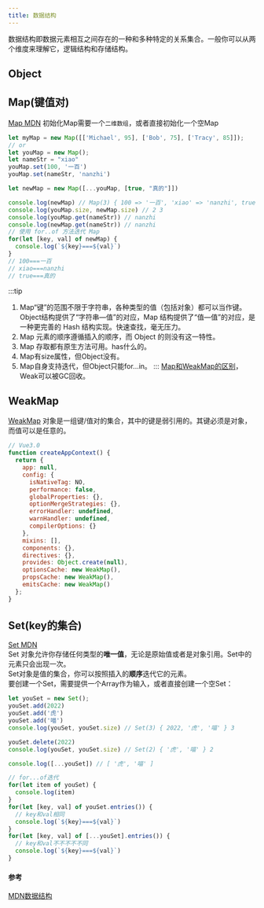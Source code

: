 ```yaml
---
title: 数据结构
---
```

数据结构即数据元素相互之间存在的一种和多种特定的关系集合。一般你可以从两个维度来理解它，逻辑结构和存储结构。
## Object

## Map(键值对)
[Map MDN](https://developer.mozilla.org/zh-CN/docs/Web/JavaScript/Reference/Global_Objects/Map)
初始化Map需要一个```二维数组```，或者直接初始化一个空Map
```js
let myMap = new Map([['Michael', 95], ['Bob', 75], ['Tracy', 85]]);
// or
let youMap = new Map();
let nameStr = "xiao"
youMap.set(100, '一百')
youMap.set(nameStr, 'nanzhi')

let newMap = new Map([...youMap, [true, "真的"]])

console.log(newMap) // Map(3) { 100 => '一百', 'xiao' => 'nanzhi', true => '真的' }
console.log(youMap.size, newMap.size) // 2 3
console.log(youMap.get(nameStr)) // nanzhi
console.log(newMap.get(nameStr)) // nanzhi
// 使用 for..of 方法迭代 Map
for(let [key, val] of newMap) {
  console.log(`${key}===${val}`)
}
// 100===一百
// xiao===nanzhi
// true===真的
```
:::tip
1. Map“键”的范围不限于字符串，各种类型的值（包括对象）都可以当作键。Object结构提供了“字符串—值”的对应，Map 结构提供了“值—值”的对应，是一种更完善的 Hash 结构实现。快速查找，毫无压力。
2. Map 元素的顺序遵循插入的顺序，而 Object 的则没有这一特性。
3. Map 存取都有原生方法可用。has什么的。
4. Map有size属性，但Object没有。
5. Map自身支持迭代，但Object只能for...in。
:::
[Map和WeakMap的区别](https://zhuanlan.zhihu.com/p/366505417)，Weak可以被GC回收。

## WeakMap
[WeakMap](https://developer.mozilla.org/zh-CN/docs/Web/JavaScript/Reference/Global_Objects/WeakMap) 对象是一组键/值对的集合，其中的键是弱引用的。其键必须是对象，而值可以是任意的。
```js
// Vue3.0
function createAppContext() {
  return {
    app: null,
    config: {
      isNativeTag: NO,
      performance: false,
      globalProperties: {},
      optionMergeStrategies: {},
      errorHandler: undefined,
      warnHandler: undefined,
      compilerOptions: {}
    },
    mixins: [],
    components: {},
    directives: {},
    provides: Object.create(null),
    optionsCache: new WeakMap(),
    propsCache: new WeakMap(),
    emitsCache: new WeakMap()
  };
}
```
## Set(key的集合)
[Set MDN](https://developer.mozilla.org/zh-CN/docs/Web/JavaScript/Reference/Global_Objects/Set)    
Set 对象允许你存储任何类型的**唯一值**，无论是原始值或者是对象引用。Set中的元素只会出现一次。    
Set对象是值的集合，你可以按照插入的**顺序**迭代它的元素。   
要创建一个Set，需要提供一个Array作为输入，或者直接创建一个空Set：
```js
let youSet = new Set();
youSet.add(2022)
youSet.add('虎')
youSet.add('喵')
console.log(youSet, youSet.size) // Set(3) { 2022, '虎', '喵' } 3

youSet.delete(2022)
console.log(youSet, youSet.size) // Set(2) { '虎', '喵' } 2

console.log([...youSet]) // [ '虎', '喵' ]

// for...of迭代
for(let item of youSet) {
  console.log(item)
}
for(let [key, val] of youSet.entries()) {
  // key和val相同
  console.log(`${key}===${val}`)
}
for(let [key, val] of [...youSet].entries()) {
  // key和val不不不不不同
  console.log(`${key}===${val}`)
}
```

#### 参考
[MDN数据结构](https://developer.mozilla.org/zh-CN/docs/Web/JavaScript/Data_structures)